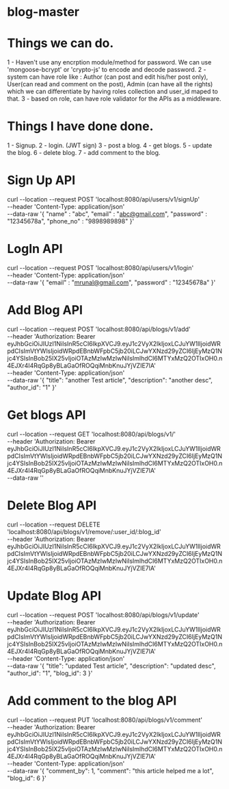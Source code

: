# blog-master

# Things we can do.

1 - Haven't use any encrption module/method for password. We can use 'mongoose-bcrypt' or 'crypto-js' to encode and decode password.
2 - system can have role like : Author (can post and edit his/her post only), User(can read and comment on the post), Admin (can have all the rights) which we can differentiate by having roles collection and user_id maped to that.
3 - based on role, can have role validator for the APIs as a middleware.

# Things I have done done.

1 - Signup.
2 - login. (JWT sign)
3 - post a blog.
4 - get blogs.
5 - update the blog.
6 - delete blog.
7 - add comment to the blog.

# Sign Up API

curl --location --request POST 'localhost:8080/api/users/v1/signUp' \
--header 'Content-Type: application/json' \
--data-raw '{
"name" : "abc",
"email" : "abc@gmail.com",
"password" : "12345678a",
"phone_no" : "9898989898"
}'

# LogIn API

curl --location --request POST 'localhost:8080/api/users/v1/login' \
--header 'Content-Type: application/json' \
--data-raw '{
"email" : "mrunal@gmail.com",
"password" : "12345678a"
}'

# Add Blog API

curl --location --request POST 'localhost:8080/api/blogs/v1/add' \
--header 'Authorization: Bearer eyJhbGciOiJIUzI1NiIsInR5cCI6IkpXVCJ9.eyJ1c2VyX2lkIjoxLCJuYW1lIjoidWRpdCIsImVtYWlsIjoidWRpdEBnbWFpbC5jb20iLCJwYXNzd29yZCI6IjEyMzQ1Njc4YSIsInBob25lX25vIjoiOTAzMzIwMzIwNiIsImlhdCI6MTYxMzQ2OTIxOH0.n4EJXr4I4RqGp8yBLaGaOfROQqiMnbKnuJYjVZIE7lA' \
--header 'Content-Type: application/json' \
--data-raw '{
"title": "another Test article",
"description": "another desc",
"author_id": "1"
}'

# Get blogs API

curl --location --request GET 'localhost:8080/api/blogs/v1/' \
--header 'Authorization: Bearer eyJhbGciOiJIUzI1NiIsInR5cCI6IkpXVCJ9.eyJ1c2VyX2lkIjoxLCJuYW1lIjoidWRpdCIsImVtYWlsIjoidWRpdEBnbWFpbC5jb20iLCJwYXNzd29yZCI6IjEyMzQ1Njc4YSIsInBob25lX25vIjoiOTAzMzIwMzIwNiIsImlhdCI6MTYxMzQ2OTIxOH0.n4EJXr4I4RqGp8yBLaGaOfROQqiMnbKnuJYjVZIE7lA' \
--data-raw ''

# Delete Blog API

curl --location --request DELETE 'localhost:8080/api/blogs/v1/remove/:user_id/:blog_id' \
--header 'Authorization: Bearer eyJhbGciOiJIUzI1NiIsInR5cCI6IkpXVCJ9.eyJ1c2VyX2lkIjoxLCJuYW1lIjoidWRpdCIsImVtYWlsIjoidWRpdEBnbWFpbC5jb20iLCJwYXNzd29yZCI6IjEyMzQ1Njc4YSIsInBob25lX25vIjoiOTAzMzIwMzIwNiIsImlhdCI6MTYxMzQ2OTIxOH0.n4EJXr4I4RqGp8yBLaGaOfROQqiMnbKnuJYjVZIE7lA'

# Update Blog API

curl --location --request POST 'localhost:8080/api/blogs/v1/update' \
--header 'Authorization: Bearer eyJhbGciOiJIUzI1NiIsInR5cCI6IkpXVCJ9.eyJ1c2VyX2lkIjoxLCJuYW1lIjoidWRpdCIsImVtYWlsIjoidWRpdEBnbWFpbC5jb20iLCJwYXNzd29yZCI6IjEyMzQ1Njc4YSIsInBob25lX25vIjoiOTAzMzIwMzIwNiIsImlhdCI6MTYxMzQ2OTIxOH0.n4EJXr4I4RqGp8yBLaGaOfROQqiMnbKnuJYjVZIE7lA' \
--header 'Content-Type: application/json' \
--data-raw '{
"title": "updated Test article",
"description": "updated desc",
"author_id": "1",
"blog_id": 3
}'

# Add comment to the blog API

curl --location --request PUT 'localhost:8080/api/blogs/v1/comment' \
--header 'Authorization: Bearer eyJhbGciOiJIUzI1NiIsInR5cCI6IkpXVCJ9.eyJ1c2VyX2lkIjoxLCJuYW1lIjoidWRpdCIsImVtYWlsIjoidWRpdEBnbWFpbC5jb20iLCJwYXNzd29yZCI6IjEyMzQ1Njc4YSIsInBob25lX25vIjoiOTAzMzIwMzIwNiIsImlhdCI6MTYxMzQ2OTIxOH0.n4EJXr4I4RqGp8yBLaGaOfROQqiMnbKnuJYjVZIE7lA' \
--header 'Content-Type: application/json' \
--data-raw '{
"comment_by": 1,
"comment": "this article helped me a lot",
"blog_id": 6
}'
